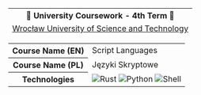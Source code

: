 <table align="center">
  <thead>
    <tr><th colspan="2">🏫 University Coursework - 4th Term 🏫</th></tr>
    <tr><td colspan="2"><a href="https://pwr.edu.pl/en/">Wrocław University of Science and Technology</a></td></tr>
  </thead>
</table>
<table align="center">
  <tbody>
    <tr>
      <th>Course Name (EN)</th>
      <td>Script Languages</td>
    </tr>
    <tr>
      <th>Course Name (PL)</th>
      <td>Języki Skryptowe</td>
    </tr>
    <tr>
      <th>Technologies</th>
      <td>
        <img src="https://img.shields.io/badge/Rust-%23000000.svg?logo=Rust&logoColor=white" alt="Rust" />
        <img src="https://img.shields.io/badge/Python-3670A0?logo=Python&logoColor=ffdd54" alt="Python" />
        <img src="https://img.shields.io/badge/Shell-%23121011.svg?logo=gnu-bash&logoColor=white" alt="Shell" />
      </td>
    </tr>
  </tbody>
</table>
